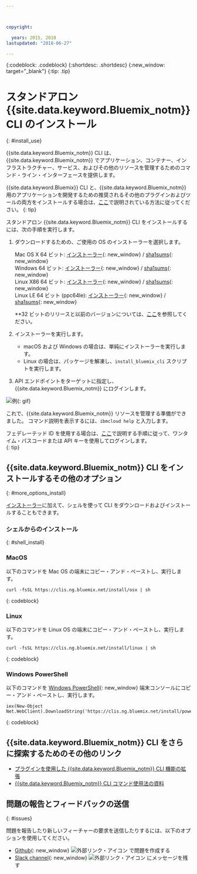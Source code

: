 ```yaml
---



copyright:

  years: 2015, 2018
lastupdated: "2018-06-27"

---
```


{:codeblock: .codeblock}
{:shortdesc: .shortdesc}
{:new_window: target="_blank"}
{:tip: .tip}


# スタンドアロン {{site.data.keyword.Bluemix_notm}} CLI のインストール
{: #install_use}

{{site.data.keyword.Bluemix_notm}} CLI は、{{site.data.keyword.Bluemix_notm}} でアプリケーション、コンテナー、インフラストラクチャー、サービス、およびその他のリソースを管理するためのコマンド・ライン・インターフェースを提供します。

{{site.data.keyword.Bluemix}} CLI と、{{site.data.keyword.Bluemix_notm}} 用のアプリケーションを開発するための推奨されるその他のプラグインおよびツールの両方をインストールする場合は、[ここ](/docs/cli/index.html)で説明されている方法に従ってください。
{: tip}

スタンドアロン {{site.data.keyword.Bluemix_notm}} CLI をインストールするには、次の手順を実行します。

1. ダウンロードするための、ご使用の OS のインストーラーを選択します。

   Mac OS X 64 ビット: [インストーラー](https://clis.ng.bluemix.net/download/bluemix-cli/latest/osx){: new_window} / [sha1sums](https://clis.ng.bluemix.net/download/bluemix-cli/latest/osx/checksum){: new_window} <br>
   Windows 64 ビット: [インストーラー](https://clis.ng.bluemix.net/download/bluemix-cli/latest/win64){: new_window} / [sha1sums](https://clis.ng.bluemix.net/download/bluemix-cli/latest/win64/checksum){: new_window} <br>
   Linux X86 64 ビット: [インストーラー](https://clis.ng.bluemix.net/download/bluemix-cli/latest/linux64){: new_window} / [sha1sums](https://clis.ng.bluemix.net/download/bluemix-cli/latest/linux64/checksum){: new_window} <br>
   Linux LE 64 ビット (ppc64le): [インストーラー](https://clis.ng.bluemix.net/download/bluemix-cli/latest/ppc64le){: new_window} / [sha1sums](https://clis.ng.bluemix.net/download/bluemix-cli/latest/ppc64le/checksum){: new_window} <br>

   **32 ビットのリリースと以前のバージョンについては、[ここ](all_versions.html)を参照してください。

1. インストーラーを実行します。
   * macOS および Windows の場合は、単純にインストーラーを実行します。
   * Linux の場合は、パッケージを解凍し、`install_bluemix_cli` スクリプトを実行します。

1. API エンドポイントをターゲットに指定し、{{site.data.keyword.Bluemix_notm}} にログインします。

  ![例](example.gif){: gif}

これで、{{site.data.keyword.Bluemix_notm}} リソースを管理する準備ができました。 コマンド説明を表示するには、`ibmcloud help` と入力します。

フェデレーテッド ID を使用する場合は、[ここ](https://console.bluemix.net/docs/iam/login_fedid.html#federated_id)で説明する手順に従って、ワンタイム・パスコードまたは API キーを使用してログインします。  
{: tip}

## {{site.data.keyword.Bluemix_notm}} CLI をインストールするその他のオプション
{: #more_options_install}


[インストーラー](install_use_cli.html#getting_started)に加えて、シェルを使って CLI をダウンロードおよびインストールすることもできます。 


### シェルからのインストール
{: #shell_install}


### MacOS

以下のコマンドを Mac OS の端末にコピー・アンド・ペーストし、実行します。

```
curl -fsSL https://clis.ng.bluemix.net/install/osx | sh
```
{: codeblock}

### Linux

以下のコマンドを Linux OS の端末にコピー・アンド・ペーストし、実行します。

```
curl -fsSL https://clis.ng.bluemix.net/install/linux | sh
```
{: codeblock}

### Windows PowerShell

以下のコマンドを [Windows PowerShell](https://msdn.microsoft.com/en-us/powershell/scripting/getting-started/getting-started-with-windows-powershell){: new_window} 端末コンソールにコピー・アンド・ペーストし、実行します。

```
iex(New-Object Net.WebClient).DownloadString('https://clis.ng.bluemix.net/install/powershell')
```
{: codeblock}

## {{site.data.keyword.Bluemix_notm}} CLI をさらに探索するためのその他のリンク

* [プラグインを使用した {{site.data.keyword.Bluemix_notm}} CLI 機能の拡張](extend_cli.html)
* [{{site.data.keyword.Bluemix_notm}} CLI コマンド使用法の資料](ic_cli_cmds.html)


## 問題の報告とフィードバックの送信
{: #issues}

問題を報告したり新しいフィーチャーの要求を送信したりするには、以下のオプションを使用してください。
 * [Github](https://github.com/IBM-Bluemix/bluemix-cli-release/issues){: new_window} ![外部リンク・アイコン](../../../icons/launch-glyph.svg) で問題を作成する
 * [Slack channel](https://dwopen.slack.com/messages/bluemix-cli/){: new_window} ![外部リンク・アイコン](../../../icons/launch-glyph.svg) にメッセージを残す
